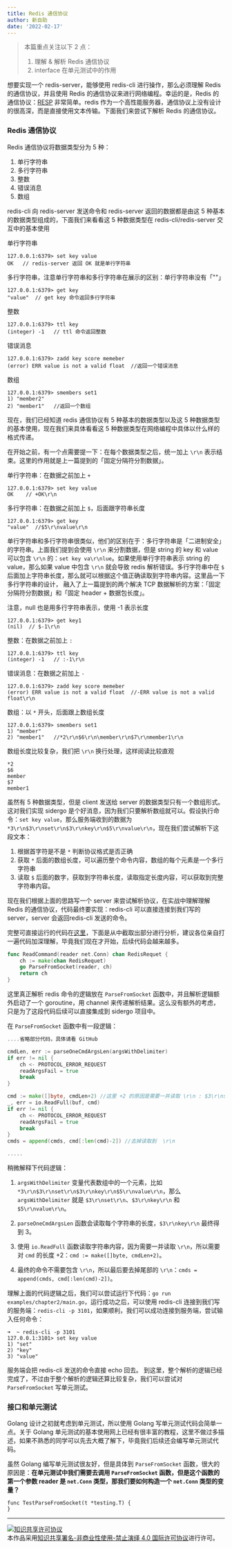 ```yaml
---
title: Redis 通信协议
author: 新自助
date: '2022-02-17'
---
```


> 本篇重点关注以下 2 点：
> 1. 理解 & 解析 Redis 通信协议
> 2. interface 在单元测试中的作用


想要实现一个 redis-server，能够使用 redis-cli 进行操作，那么必须理解 Redis 的通信协议，并且使用 Redis 的通信协议来进行网络编程。幸运的是，Redis 的通信协议：[RESP](https://redis.io/topics/protocol) 非常简单。redis 作为一个高性能服务器，通信协议上没有设计的很高深，而是直接使用文本传输。下面我们来尝试下解析 Redis 的通信协议。


### Redis 通信协议

Redis 通信协议将数据类型分为 5 种：

1. 单行字符串
2. 多行字符串
3. 整数
4. 错误消息
5. 数组

redis-cli 向 redis-server 发送命令和 redis-server 返回的数据都是由这 5 种基本的数据类型组成的，下面我们来看看这 5 种数据类型在 redis-cli/redis-server 交互中的基本使用

单行字符串
```
127.0.0.1:6379> set key value
OK   // redis-server 返回 OK 就是单行字符串
```


多行字符串，注意单行字符串和多行字符串在展示的区别：单行字符串没有「""」
```
127.0.0.1:6379> get key
"value"  // get key 命令返回多行字符串
```

整数
```
127.0.0.1:6379> ttl key
(integer) -1   // ttl 命令返回整数
```

错误消息
```
127.0.0.1:6379> zadd key score memeber
(error) ERR value is not a valid float  //返回一个错误消息
```

数组
```
127.0.0.1:6379> smembers set1
1) "member2"
2) "member1"   //返回一个数组
```

现在，我们已经知道 redis 通信协议有 5 种基本的数据类型以及这 5 种数据类型的基本使用，现在我们来具体看看这 5 种数据类型在网络编程中具体以什么样的格式传递。

在开始之前，有一个点需要提一下：在每个数据类型之后，统一加上 `\r\n` 表示结束。这里的作用就是上一篇提到的「固定分隔符分割数据」。

单行字符串：在数据之前加上 `+` 
```
127.0.0.1:6379> set key value
OK    // +OK\r\n
```

多行字符串：在数据之前加上 `$`，后面跟字符串长度
```
127.0.0.1:6379> get key
"value"  //$5\r\nvalue\r\n
```

单行字符串和多行字符串很类似，他们的区别在于：多行字符串是「二进制安全」的字符串。上面我们提到会使用 `\r\n` 来分割数据，但是 string 的 key 和 value 可以包含 `\r\n` 的：`set key va\r\nlue`。如果使用单行字符串表示 string 的 value，那么如果 value 中包含 `\r\n` 就会导致 redis 解析错误。多行字符串中在 `$` 后面加上字符串长度，那么就可以根据这个值正确读取到字符串内容。这里品一下多行字符串的设计， 融入了上一篇提到的两个解决 TCP 数据解析的方案：「固定分隔符分割数据」和「固定 header + 数据包长度」。

注意，null 也是用多行字符串表示，使用 -1 表示长度
```
127.0.0.1:6379> get key1
(nil)  // $-1\r\n
```

整数：在数据之前加上 `:`
```
127.0.0.1:6379> ttl key
(integer) -1   // :-1\r\n
```

错误消息：在数据之前加上 `-`
```
127.0.0.1:6379> zadd key score memeber
(error) ERR value is not a valid float  //-ERR value is not a valid float\r\n
```

数组：以 `*` 开头，后面跟上数组长度

```
127.0.0.1:6379> smembers set1
1) "member"
2) "member1"   //*2\r\n$6\r\n\member\r\n$7\r\nmember1\r\n
```
数组长度比较复杂，我们把  `\r\n`  换行处理，这样阅读比较直观

```
*2
$6
member
$7
member1

```

虽然有 5 种数据类型，但是 client 发送给 server 的数据类型只有一个数组形式。这对我们实现 sidergo 是个好消息，因为我们只要解析数组就可以。假设执行命令：`set key value`，那么服务端收到的数据为 `*3\r\n$3\r\nset\r\n$3\r\nkey\r\n$5\r\nvalue\r\n`，现在我们尝试解析下这段文本：

1. 根据首字符是不是 `*` 判断协议格式是否正确
2. 获取 `*` 后面的数组长度，可以遍历整个命令内容，数组的每个元素是一个多行字符串
3. 读取 `$` 后面的数字，获取到字符串长度，读取指定长度内容，可以获取到完整字符串内容。

现在我们根据上面的思路写一个 server 来尝试解析协议，在实战中理解理解 Redis 的通信协议，代码最终要实现：redis-cli 可以直接连接到我们写的 server，server 会返回redis-cli 发送的命令。

完整可直接运行的代码在[这里](https://github.com/chenjiayao/sidergo/blob/master/examples/chapter2/main.go)，下面是从中截取出部分进行分析，建议各位亲自打一遍代码加深理解，毕竟我们现在才开始，后续代码会越来越多。


``` go
func ReadCommand(reader net.Conn) chan RedisRequet {
	ch := make(chan RedisRequet)
	go ParseFromSocket(reader, ch)
	return ch
}
```
 这里真正解析 redis 命令的逻辑放在 `ParseFromSocket` 函数中，并且解析逻辑额外启动了一个 goroutine，用 channel 来传递解析结果。这么没有额外的考虑，只是为了这段代码后续可以直接集成到 sidergo 项目中。

在 `ParseFromSocket` 函数中有一段逻辑：

```go
....省略部分代码，具体请看 GitHub

cmdLen, err := parseOneCmdArgsLen(argsWithDelimiter)
if err != nil {
    ch <- PROTOCOL_ERROR_REQUEST
    readArgsFail = true
    break
}

cmd := make([]byte, cmdLen+2) //这里 +2 的原因是需要一并读取 \r\n : $3\r\nset\r\n
_, err = io.ReadFull(buf, cmd)
if err != nil {
    ch <- PROTOCOL_ERROR_REQUEST
    readArgsFail = true
    break
}
cmds = append(cmds, cmd[:len(cmd)-2]) //去掉读取到  \r\n

.....
```

稍微解释下代码逻辑：

1. `argsWithDelimiter` 变量代表数组中的一个元素，比如 `*3\r\n$3\r\nset\r\n$3\r\nkey\r\n$5\r\nvalue\r\n`，那么 `argsWithDelimiter` 就是 `$3\r\nset\r\n`、`$3\r\nkey\r\n` 和 `$5\r\nvalue\r\n`。

2. `parseOneCmdArgsLen` 函数会读取每个字符串的长度，`$3\r\nkey\r\n` 最终得到 3。

3. 使用 `io.ReadFull` 函数读取字符串内容，因为需要一并读取 `\r\n`，所以需要对 `cmd` 的长度 +2：`cmd := make([]byte, cmdLen+2)`。

4. 最终的命令不需要包含 `\r\n`，所以最后要去掉尾部的 `\r\n`：`cmds = append(cmds, cmd[:len(cmd)-2])`。


理解上面的代码逻辑之后，我们可以尝试运行下代码：`go run examples/chapter2/main.go`，运行成功之后，可以使用 redis-cli 连接到我们写的服务端：`redis-cli -p 3101`，如果顺利，我们可以成功连接到服务端，尝试输入任何命令：

```
➜  ~ redis-cli -p 3101
127.0.0.1:3101> set key value
1) "set"
2) "key"
3) "value"
```

服务端会把 redis-cli 发送的命令直接 echo 回去。
到这里，整个解析的逻辑已经完成了，不过由于整个解析的逻辑还算比较复杂，我们可以尝试对 `ParseFromSocket` 写单元测试。


### 接口和单元测试

Golang 设计之初就考虑到单元测试，所以使用 Golang 写单元测试代码会简单一点。关于 Golang 单元测试的基本使用网上已经有很丰富的教程，这里不做过多描述，如果不熟悉的同学可以先去大概了解下，毕竟我们后续还会编写单元测试代码。

虽然 Golang 编写单元测试很友好，但是具体到 `ParseFromSocket` 函数，很大的原因是：**在单元测试中我们需要去调用 `ParseFromSocket` 函数，但是这个函数的第一个参数 reader 是 `net.Conn` 类型，那我们要如何构造一个 `net.Conn` 类型的变量？**





```golang
func TestParseFromSocket(t *testing.T) {
}
```



---

<a rel="license" href="http://creativecommons.org/licenses/by-nc-nd/4.0/"><img alt="知识共享许可协议" style="border-width:0" src="https://i.creativecommons.org/l/by-nc-nd/4.0/88x31.png" /></a><br />本作品采用<a rel="license" href="http://creativecommons.org/licenses/by-nc-nd/4.0/">知识共享署名-非商业性使用-禁止演绎 4.0 国际许可协议</a>进行许可。
